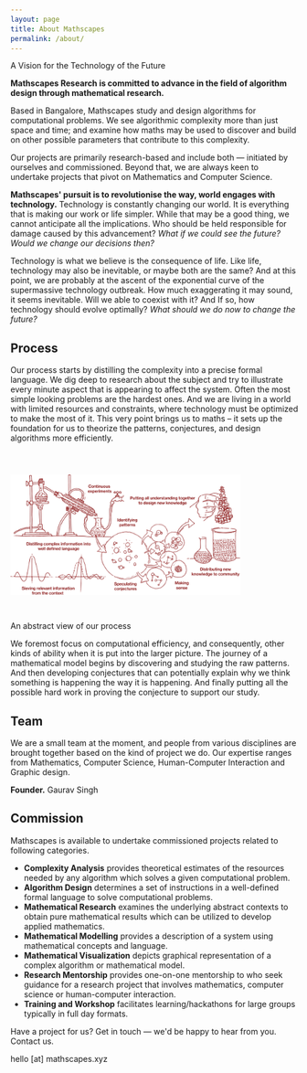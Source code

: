 ```yaml
---
layout: page
title: About Mathscapes
permalink: /about/
---
```


A Vision for the Technology of the Future

**Mathscapes Research is committed to advance in the field of algorithm design through mathematical research.**

Based in Bangalore, Mathscapes study and design algorithms for computational problems. We see algorithmic complexity more than just space and time; and examine how maths may be used to discover and build on other possible parameters that contribute to this complexity.

Our projects are primarily research-based and include both — initiated by ourselves and commissioned. Beyond that, we are always keen to undertake projects that pivot on Mathematics and Computer Science. 

**Mathscapes' pursuit is to revolutionise the way, world engages with technology.** Technology is constantly changing our world. It is everything that is making our work or life simpler. While that may be a good thing, we cannot anticipate all the implications. Who should be held responsible for damage caused by this advancement? _What if we could see the future? Would we change our decisions then?_

Technology is what we believe is the consequence of life. Like life, technology may also be inevitable, or maybe both are the same? And at this point, we are probably at the ascent of the exponential curve of the supermassive technology outbreak. How much exaggerating it may sound, it seems inevitable. Will we able to coexist with it? And If so, how technology should evolve optimally? _What should we do now to change the future?_

<!-- ## Scapes
We have multiple divisions at Mathscapes that makes it convenient for articulating the various kinds of work we do.

### Mathscapes Astronomy — Earth and beyond
Systems for space and critical applications

### Mathscapes Assembly — Industrial Design
Product design and development

### Mathscapes Experience — Science of Experience Design
Usability, Accessibility and Desirability

### Mathscapes Fusion — Science of Expression
Aesthetics of abstraction

### Mathscapes Automata — Algorithm Design
Dynamic programming for real problems

### Mathscapes Crisis Response — Realtime Strategic Intelligence
Building systems and infrastructure for robustness and rescue during large scale crisis. -->

## Process
Our process starts by distilling the complexity into a precise formal language. We dig deep to research about the subject and try to illustrate every minute aspect that is appearing to affect the system. Often the most simple looking problems are the hardest ones. And we are living in a world with limited resources and constraints, where technology must be optimized to make the most of it. This very point brings us to maths – it sets up the foundation for us to theorize the patterns, conjectures, and design algorithms more efficiently.

<img src="/assets/images/process.svg" width="80%" style="margin-bottom: 3em; margin-top: 3em;">
<figcaption>An abstract view of our process</figcaption>

We foremost focus on computational efficiency, and consequently, other kinds of ability when it is put into the larger picture. The journey of a mathematical model begins by discovering and studying the raw patterns. And then developing conjectures that can potentially explain why we think something is happening the way it is happening. And finally putting all the possible hard work in proving the conjecture to support our study.

## Team
We are a small team at the moment, and people from various disciplines are brought together based on the kind of project we do. Our expertise ranges from Mathematics, Computer Science, Human-Computer Interaction and Graphic design.

**Founder.** Gaurav Singh

## Commission
Mathscapes is available to undertake commissioned projects related to following categories.

- **Complexity Analysis** provides theoretical estimates of the resources needed by any algorithm which solves a given computational problem.
- **Algorithm Design** determines a set of instructions in a well-defined formal language to solve computational problems.
- **Mathematical Research** examines the underlying abstract contexts to obtain pure mathematical results which can be utilized to develop applied mathematics.
- **Mathematical Modelling** provides a description of a system using mathematical concepts and language.
- **Mathematical Visualization** depicts graphical representation of a complex algorithm or mathematical model.
- **Research Mentorship** provides one-on-one mentorship to who seek guidance for a research project that involves mathematics, computer science or human-computer interaction.
- **Training and Workshop** facilitates learning/hackathons for large groups typically in full day formats.

Have a project for us? Get in touch — we'd be happy to hear from you. Contact us.

hello [at] mathscapes.xyz